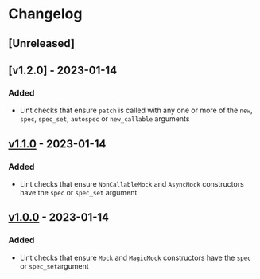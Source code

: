 # Changelog

## [Unreleased]

## [v1.2.0] - 2023-01-14

### Added

- Lint checks that ensure `patch` is called with any one or more of the `new`,
  `spec`, `spec_set`, `autospec` or `new_callable` arguments

## [v1.1.0] - 2023-01-14

### Added

- Lint checks that ensure `NonCallableMock` and `AsyncMock` constructors have
  the `spec` or `spec_set` argument

## [v1.0.0] - 2023-01-14

### Added

- Lint checks that ensure `Mock` and `MagicMock` constructors have the `spec`
  or `spec_set`argument

[//]: # "Release links"
[v1.0.0]: https://github.com/jdkandersson/flake8-mock-spec/releases/v1.0.0
[v1.1.0]: https://github.com/jdkandersson/flake8-mock-spec/releases/v1.1.0
